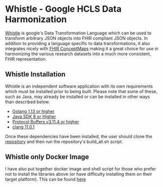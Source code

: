 # Whistle - Google HCLS Data Harmonization
[Whistle](https://github.com/GoogleCloudPlatform/healthcare-data-harmonization) is google's Data Transformation Language which can be used to transform arbitrary JSON objects into FHIR compliant JSON objects. In addition to providing a language specific to data transformations, it also integrates nicely with [FHIR ConceptMaps](http://hl7.org/fhir/R4/conceptmap.html) making it a great choice for use in harmonizing the various research datasets into a much more consistent, FHIR representation. 

## Whistle Installation
Whistle is an independent software application with its own requirements which must be installed prior to being built. Please note that some of these, such as Java, may already be installed or can be installed in other ways than described below. 

* [Golang 1.13 or higher](https://go.dev/doc/install)
* [Java SDK 8 or Higher](https://openjdk.org/install/)
* [Protocol Buffers v3.11.4 or higher](https://github.com/protocolbuffers/protobuf/releases/tag/v3.11.4)
* [clang 11.0.1](https://clang.llvm.org/get_started.html)

Once these dependencies have been installed, the user should clone the [repository](https://github.com/GoogleCloudPlatform/healthcare-data-harmonization) and then run the repository's build_all.sh script. 

## Whistle only Docker Image
I have also put together docker image and shell script for those who prefer not to install the libraries above (or have difficulty installing them on their target platform). This can be found [here](https://github.com/NIH-NCPI/dockerized-whistle)

